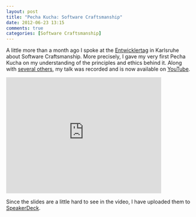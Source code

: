 ```yaml
---
layout: post
title: "Pecha Kucha: Software Craftsmanship"
date: 2012-06-23 13:15
comments: true
categories: [Software Craftsmanship]
---
```


A little more than a month ago I spoke at the [Entwicklertag](http://entwicklertag.de/) in Karlsruhe about Software Craftsmanship. More precisely, I gave my very first Pecha Kucha on my understanding of the principles and ethics behind it. Along with [several others](http://www.youtube.com/user/andrenaobjects), my talk was recorded and is now available on [YouTube](http://www.youtube.com/watch?v=oljTjizjKdM).

<iframe width="420" height="315" src="http://www.youtube.com/embed/oljTjizjKdM?rel=0" frameborder="0" allowfullscreen></iframe>

Since the slides are a little hard to see in the video, I have uploaded them to [SpeakerDeck](https://speakerdeck.com/u/marcphilipp/p/pecha-kucha-software-craftsmanship).

<script async class="speakerdeck-embed" data-id="4fe5a5d04252c80021027e97" data-ratio="1.3333333333333333" src="//speakerdeck.com/assets/embed.js"></script>
